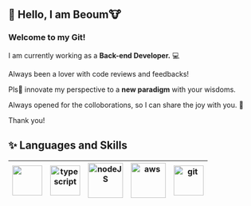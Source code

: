 ## 💬 Hello, I am Beoum🐮

### Welcome to my Git!

I am currently working as a __Back-end Developer.__ 💻

Always been a lover with code reviews and feedbacks!

Pls🙏 innovate my perspective to a __new paradigm__ with your wisdoms.

Always opened for the colloborations, so I can share the joy with you. 🤸

Thank you!

## ✨ Languages and Skills
<table>
    <thead>
        <tr>
            <th align="center"><a target="_blank" rel="noopener noreferrer" href="https://raw.githubusercontent.com/coderjojo/coderjojo/master/img/js.png"><img src="https://raw.githubusercontent.com/coderjojo/coderjojo/master/img/js.png" width="60" style="max-width:100%;"></a></th>
            <th align="center"><a target="_blank" rel="noopener noreferrer" href="https://user-images.githubusercontent.com/61001656/96733412-61482c80-13f4-11eb-9eba-fc8a2f68f41e.png"><img alt="typescript" src="https://user-images.githubusercontent.com/61001656/96733412-61482c80-13f4-11eb-9eba-fc8a2f68f41e.png" width="60" style="max-width:100%;"></a></th>
            <th align="center"><a target="_blank" rel="noopener noreferrer" href="https://user-images.githubusercontent.com/61001656/96733646-a704f500-13f4-11eb-9501-e67622f9fc16.png"><img alt="nodeJS" src="https://user-images.githubusercontent.com/61001656/208930204-a8b277ac-66c1-40dd-8eca-35e5256d21d3.png" width="70" style="max-width:100%;"></a></th>
            <th align="center"><a target="_blank" rel="noopener noreferrer" href="https://user-images.githubusercontent.com/61001656/96733880-e4698280-13f4-11eb-89e0-f10a51579e52.png"><img alt="aws" src="https://user-images.githubusercontent.com/61001656/96733880-e4698280-13f4-11eb-89e0-f10a51579e52.png" width="70" style="max-width:100%;"></a></th>
            <th align="center"><a target="_blank" rel="noopener noreferrer" href="https://user-images.githubusercontent.com/61001656/96733808-d61b6680-13f4-11eb-930d-36d4e803ea85.png"><img alt="git" src="https://user-images.githubusercontent.com/61001656/96733808-d61b6680-13f4-11eb-930d-36d4e803ea85.png" width="60" style="max-width:100%;"></a></th>
        </tr>
    </thead>
</table>
